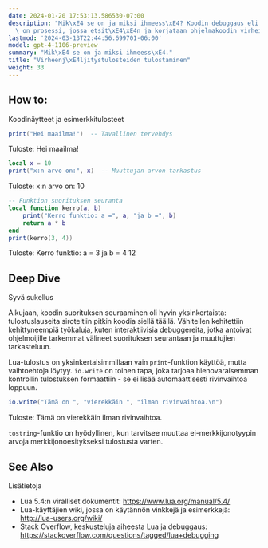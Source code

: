 ```yaml
---
date: 2024-01-20 17:53:13.586530-07:00
description: "Mik\xE4 se on ja miksi ihmeess\xE4? Koodin debuggaus eli vianetsint\xE4\
  \ on prosessi, jossa etsit\xE4\xE4n ja korjataan ohjelmakoodin virheit\xE4. Tulostamalla\u2026"
lastmod: '2024-03-13T22:44:56.699701-06:00'
model: gpt-4-1106-preview
summary: "Mik\xE4 se on ja miksi ihmeess\xE4."
title: "Virheenj\xE4ljitystulosteiden tulostaminen"
weight: 33
---
```


## How to:
Koodinäytteet ja esimerkkitulosteet

```Lua
print("Hei maailma!")  -- Tavallinen tervehdys
```

Tuloste: Hei maailma!

```Lua
local x = 10
print("x:n arvo on:", x)  -- Muuttujan arvon tarkastus
```

Tuloste: x:n arvo on: 10

```Lua
-- Funktion suorituksen seuranta
local function kerro(a, b)
    print("Kerro funktio: a =", a, "ja b =", b)
    return a * b
end
print(kerro(3, 4))
```

Tuloste:
Kerro funktio: a = 3 ja b = 4
12

## Deep Dive
Syvä sukellus

Alkujaan, koodin suorituksen seuraaminen oli hyvin yksinkertaista: tulostuslauseita siroteltiin pitkin koodia siellä täällä. Vähitellen kehitettiin kehittyneempiä työkaluja, kuten interaktiivisia debuggereita, jotka antoivat ohjelmoijille tarkemmat välineet suorituksen seurantaan ja muuttujien tarkasteluun.

Lua-tulostus on yksinkertaisimmillaan vain `print`-funktion käyttöä, mutta vaihtoehtoja löytyy. `io.write` on toinen tapa, joka tarjoaa hienovaraisemman kontrollin tulostuksen formaattiin - se ei lisää automaattisesti rivinvaihtoa loppuun.

```Lua
io.write("Tämä on ", "vierekkäin ", "ilman rivinvaihtoa.\n")
```

Tuloste: Tämä on vierekkäin ilman rivinvaihtoa.

`tostring`-funktio on hyödyllinen, kun tarvitsee muuttaa ei-merkkijonotyypin arvoja merkkijonoesitykseksi tulostusta varten.

## See Also
Lisätietoja

- Lua 5.4:n viralliset dokumentit: https://www.lua.org/manual/5.4/
- Lua-käyttäjien wiki, jossa on käytännön vinkkejä ja esimerkkejä: http://lua-users.org/wiki/
- Stack Overflow, keskusteluja aiheesta Lua ja debuggaus: https://stackoverflow.com/questions/tagged/lua+debugging
